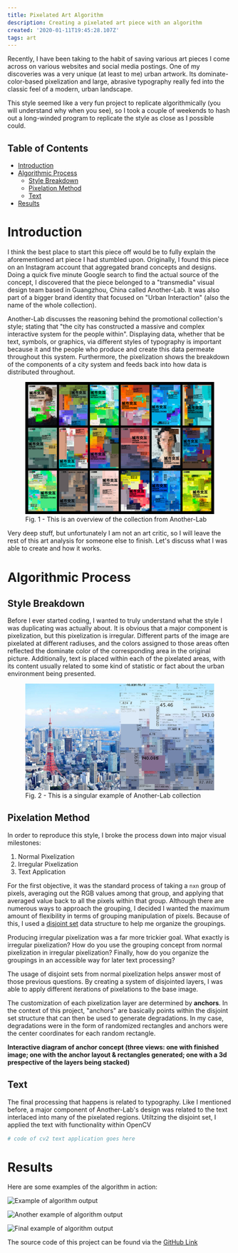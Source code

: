 ```yaml
---
title: Pixelated Art Algorithm
description: Creating a pixelated art piece with an algorithm
created: '2020-01-11T19:45:28.107Z'
tags: art
---
```


Recently, I have been taking to the habit of saving various art pieces I come across on various websites and social media postings. One of my discoveries was a very unique (at least to me) urban artwork. Its dominate-color-based pixelization and large, abrasive typography really fed into the classic feel of a modern, urban landscape.

This style seemed like a very fun project to replicate algorithmically (you will understand why when you see), so I took a couple of weekends to hash out a long-winded program to replicate the style as close as I possible could.
<!-- more -->

## Table of Contents
- [Introduction](#introduction)
- [Algorithmic Process](#algorithmic-process)
  - [Style Breakdown](#style-breakdown)
  - [Pixelation Method](#pixelation-method)
  - [Text](#text)
- [Results](#results)

# Introduction
I think the best place to start this piece off would be to fully explain the aforementioned art piece I had stumbled upon. Originally, I found this piece on an Instagram account that aggregated brand concepts and designs. Doing a quick five minute Google search to find the actual source of the concept, I discovered that the piece belonged to a "transmedia" visual design team based in Guangzhou, China called Another-Lab. It was also part of a bigger brand identity that focused on "Urban Interaction" (also the name of the whole collection).

Another-Lab discusses the reasoning behind the promotional collection's style; stating that "the city has constructed a massive and complex interactive system for the people within". Displaying data, whether that be text, symbols, or graphics, via different styles of typography is important because it and the people who produce and create this data permeate throughout this system. Furthermore, the pixelization shows the breakdown of the components of a city system and feeds back into how data is distributed throughout.

<figure>
<img src="./post-res/pixel_art/another-design-example-2.jpg" alt="Another-Design Example #1"/>
<figcaption>Fig. 1 - This is an overview of the collection from Another-Lab</figcaption>
</figure>

Very deep stuff, but unfortunately I am not an art critic, so I will leave the rest of this art analysis for someone else to finish. Let's discuss what I was able to create and how it works.

# Algorithmic Process
## Style Breakdown
Before I ever started coding, I wanted to truly understand what the style I was duplicating was actually about. It is obvious that a major component is pixelization, but this pixelization is irregular. Different parts of the image are pixelated at different radiuses, and the colors assigned to those areas often reflected the dominate color of the corresponding area in the original picture. Additionally, text is placed within each of the pixelated areas, with its content usually related to some kind of statistic or fact about the urban environment being presented.

<figure>
<img src="./post-res/pixel_art/another-design-example-1.jpg" alt="Another-Lab Example #2"/>
<figcaption>Fig. 2 - This is a singular example of Another-Lab collection</figcaption>
</figure>

## Pixelation Method
In order to reproduce this style, I broke the process down into major visual milestones:
1. Normal Pixelization
2. Irregular Pixelization
3. Text Application

For the first objective, it was the standard process of taking a `nxn` group of pixels, averaging out the RGB values among that group, and applying that averaged value back to all the pixels within that group. Although there are numerous ways to approach the grouping, I decided I wanted the maximum amount of flexibility in terms of grouping manipulation of pixels. Because of this, I used a [disjoint set](https://en.wikipedia.org/wiki/Disjoint-set_data_structure) data structure to help me organize the groupings.

Producing irregular pixelization was a far more trickier goal. What exactly is irregular pixelization? How do you use the grouping concept from normal pixelization in irregular pixelization? Finally, how do you organize the groupings in an accessible way for later text processing?

The usage of disjoint sets from normal pixelization helps answer most of those previous questions. By creating a system of disjointed layers, I was able to apply different iterations of pixelations to the base image.

The customization of each pixelization layer are determined by **anchors**. In the context of this project, "anchors" are basically points within the disjoint set structure that can then be used to generate degradations. In my case, degradations were in the form of randomized rectangles and anchors were the center coordinates for each random rectangle.

**Interactive diagram of anchor concept (three views: one with finished image; one with the anchor layout & rectangles generated; one with a 3d prespective of the layers being stacked)**

<link rel="stylesheet" href="./post-res/pixel_art/layer_viewer_style.css">
<div id="layer_viewer">
  <div id="slide-color-picker"></div>
</div>
<script src="https://d3js.org/d3.v5.min.js"></script>
<script src="./post-res/pixel_art/layer_viewer.js"></script>

## Text

The final processing that happens is related to typography. Like I mentioned before, a major component of Another-Lab's design was related to the text interlaced into many of the pixelated regions. Utiltzing the disjoint set, I applied the text with  functionality within OpenCV

``` python
# code of cv2 text application goes here
```

# Results

Here are some examples of the algorithm in action:

![Example of algorithm output]()

![Another example of algorithm output]()

![Final example of algorithm output]()

The source code of this project can be found via the [GitHub Link]()